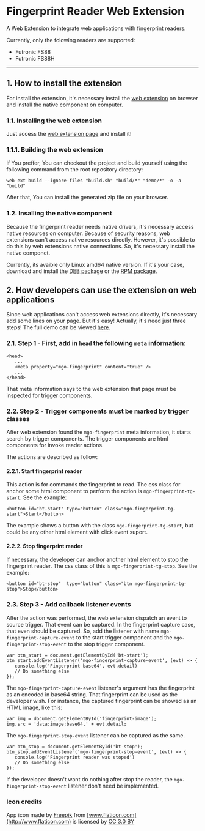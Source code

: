 # Fingerprint Reader Web Extension
A Web Extension to integrate web applications with fingerprint readers.

Currently, only the folowing readers are supported:

 - Futronic FS88
 - Futronic FS88H

---

## 1. How to install the extension
For install the extension, it's necessary install the [web extension](https://addons.mozilla.org/en-US/firefox/addon/fingerprint-reader/) on browser and install the native component on computer.

### 1.1. Installing the web extension
Just access the [web extension page](https://addons.mozilla.org/en-US/firefox/addon/fingerprint-reader/) and install it!

### 1.1.1. Building the web extension
If You preffer, You can checkout the project and build yourself using the following command from the root repository directory:

```
web-ext build --ignore-files "build.sh" "build/*" "demo/*" -o -a "build"
```
After that, You can install the generated zip file on your browser.

### 1.2. Insalling the native component
Because the fingerprint reader needs native drivers, it's necessary access native resources on computer. Because of security reasons, web extensions can't access native resources directly. However, it's possible to do this by web extensions native connections. So, it's necessary install the native componet.

Currently, its avaible only Linux amd64 native version.
If it's your case, download and install the [DEB package](https://github.com/maxopala/fingerprint-reader-web-extension/releases/download/v1.1.0/maxgontijo-fingerprint-reader_1.0.2_amd64.deb) or the [RPM package](https://github.com/maxopala/fingerprint-reader-web-extension/releases/download/v1.1.0/maxgontijo-fingerprint-reader-1.0-1.x86_64.rpm).

## 2. How developers can use the extension on web applications
Since web applications can't access web extensions directly, it's necessary add some lines on your page. But it's easy! Actually, it's need just three steps! The full demo can be viewed [here](https://github.com/maxopala/fingerprint-reader-web-extension/blob/master/demo/fingerprint-reader-demo.html).

### 2.1. Step 1 - First, add in `head` the following `meta` information:
```
<head>
   ...
   <meta property="mgo-fingerprint" content="true" />
   ...
</head>
```
That meta information says to the web extension that page must be inspected for trigger components.
### 2.2. Step 2 - Trigger components must be marked by trigger classes
After web extension found the `mgo-fingerprint` meta information, it starts search by trigger components. The trigger components are html components for invoke reader actions.

The actions are described as follow:

#### 2.2.1. Start fingerprint reader
This action is for commands the fingerprint to read. The css class for anchor some html component to perform the action is `mgo-fingerprint-tg-start`. See the example:

```
<button id="bt-start" type="button" class="mgo-fingerprint-tg-start">Start</button>
```
The example shows a button with the class `mgo-fingerprint-tg-start`, but could be any other html element with click event suport.

#### 2.2.2. Stop fingerprint reader
If necessary, the developer can anchor another html element to stop the fingerprint reader. The css class of this is `mgo-fingerprint-tg-stop`. See the example:

```
<button id="bt-stop"  type="button" class="btn mgo-fingerprint-tg-stop">Stop</button>
```
### 2.3. Step 3 - Add callback listener events
After the action was performed, the web extension dispatch an event to source trigger. That event can be captured. In the fingerprint capture case, that even should be captured. So, add the listener with name `mgo-fingerprint-capture-event` to the start trigger component and the `mgo-fingerprint-stop-event` to the stop trigger component.

```
var btn_start = document.getElementById('bt-start');
btn_start.addEventListener('mgo-fingerprint-capture-event', (evt) => {
   console.log('Fingerprint base64', evt.detail)
   // Do something else
});
```
The `mgo-fingerprint-capture-event` listener's argument has the fingerprint as an encoded in base64 string. That fingerprint can be used as the developer wish. For instance, the captured fingerprint can be showed as an HTML image, like this:
```
var img = document.getElementById('fingerprint-image');
img.src = 'data:image;base64,' + evt.detail;
```

The `mgo-fingerprint-stop-event` listener can be captured as the same.
```
var btn_stop = document.getElementById('bt-stop');
btn_stop.addEventListener('mgo-fingerprint-stop-event', (evt) => {
   console.log('Fingerprint reader was stoped')
   // Do something else
});
```

If the developer doesn't want do nothing after stop the reader, the `mgo-fingerprint-stop-event` listener don't need be implemented.

### Icon credits
App icon made by [Freepik](http://www.freepik.com) from [www.flaticon.com](http://www.flaticon.com) is licensed by [CC 3.0 BY](http://creativecommons.org/licenses/by/3.0/)
